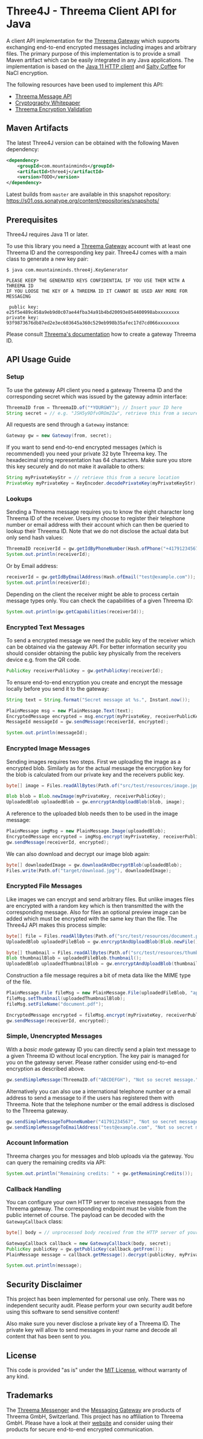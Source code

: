 Three4J - Threema Client API for Java
=====================================

A client API implementation for the [Threema Gateway](https://gateway.threema.ch/)
which supports exchanging end-to-end encrypted messages including images and
arbitrary files. The primary purpose of this implementation is to provide a
small Maven artifact which can be easily integrated in any Java applications.
The implementation is based on the [Java 11 HTTP client](https://docs.oracle.com/en/java/javase/11/docs/api/java.net.http/java/net/http/package-summary.html)
and [Salty Coffee](https://github.com/NeilMadden/salty-coffee) for NaCl encryption.

The following resources have been used to implement this API:

* [Threema Message API](https://gateway.threema.ch/en/developer/api)
* [Cryptography Whitepaper](https://threema.ch/press-files/2_documentation/cryptography_whitepaper.pdf)
* [Threema Encryption Validation](https://threema.ch/validation/)

## Maven Artifacts

The latest Three4J version can be obtained with the following Maven dependency:

```xml
<dependency>
    <groupId>com.mountainminds</groupId>
    <artifactId>three4j</artifactId>
    <version>TODO</version>
</dependency>
```

Latest builds from `master` are available in this snapshot repository:
<a href="https://s01.oss.sonatype.org/content/repositories/snapshots/">https://s01.oss.sonatype.org/content/repositories/snapshots/</a>


## Prerequisites

Three4J requires Java 11 or later.

To use this library you need a [Threema Gateway](https://gateway.threema.ch/)
account with at least one Threema ID and the corresponding key pair. Three4J
comes with a main class to generate a new key pair:

```
$ java com.mountainminds.three4j.KeyGenerator

PLEASE KEEP THE GENERATED KEYS CONFIDENTIAL IF YOU USE THEM WITH A THREEMA ID
IF YOU LOOSE THE KEY OF A THREEMA ID IT CANNOT BE USED ANY MORE FOR MESSAGING

 public key: e25f5e489c458a9eb9d0c07ae44fba34a91b4bd20093e854400998abxxxxxxxx
private key: 93f9873676db87ed2e3ec603645a360c529eb998b35afec17d7cd066xxxxxxxx
```

Please consult [Threema's documentation](https://gateway.threema.ch/en/developer/api)
how to create a gateway Threema ID.


## API Usage Guide

### Setup

To use the gateway API client you need a gateway Threema ID and the
corresponding secret which was issued by the gateway admin interface:

```java
ThreemaID from = ThreemaID.of("*YOURGWY"); // Insert your ID here
String secret = // e.g. "JSH5y9DfvOROm2Iw", retrieve this from a secure location
```

All requests are send through a `Gateway` instance:

```java
Gateway gw = new Gateway(from, secret);
```

If you want to send end-to-end encrypted messages (which is recommended)
you need your private 32 byte Threema key. The hexadecimal string
representation has 64 characters. Make sure you store this key securely
and do not make it available to others:

```java
String myPrivateKeyStr = // retrieve this from a secure location
PrivateKey myPrivateKey = KeyEncoder.decodePrivateKey(myPrivateKeyStr);
```

### Lookups

Sending a Threema message requires you to know the eight character
long Threema ID of the receiver. Users my choose to register their
telephone number or email address with their account which can then
be queried to lookup their Threema ID. Note that we do not disclose
the actual data but only send hash values:

```java
ThreemaID receiverId = gw.getIdByPhoneNumber(Hash.ofPhone("+41791234567"));
System.out.println(receiverId);
```

Or by Email address:

```java
receiverId = gw.getIdByEmailAddress(Hash.ofEmail("test@example.com"));
System.out.println(receiverId);
```

Depending on the client the receiver might be able to process certain
message types only. You can check the capabilities of a given Threema
ID:

```java
System.out.println(gw.getCapabilities(receiverId));
```

### Encrypted Text Messages

To send a encrypted message we need the public key of the receiver
which can be obtained via the gateway API. For better information
security you should consider obtaining the public key physically
from the receivers device e.g. from the QR code.

```java
PublicKey receiverPublicKey = gw.getPublicKey(receiverId);
```

To ensure end-to-end encryption you create and encrypt the message
locally before you send it to the gateway:

```java
String text = String.format("Secret message at %s.", Instant.now());

PlainMessage msg = new PlainMessage.Text(text);
EncryptedMessage encrypted = msg.encrypt(myPrivateKey, receiverPublicKey);
MessageId messageId = gw.sendMessage(receiverId, encrypted);

System.out.println(messageId);
```

### Encrypted Image Messages

Sending images requires two steps. First we uploading the image as a
encrypted blob. Similarly as for the actual message the encryption
key for the blob is calculated from our private key and the receivers
public key.

```java
byte[] image = Files.readAllBytes(Path.of("src/test/resources/image.jpg"));

Blob blob = Blob.newImage(myPrivateKey, receiverPublicKey);
UploadedBlob uploadedBlob = gw.enrcryptAndUploadBlob(blob, image);
```

A reference to the uploaded blob needs then to be used in the image message:

```java
PlainMessage imgMsg = new PlainMessage.Image(uploadedBlob);
EncryptedMessage encrypted = imgMsg.encrypt(myPrivateKey, receiverPublicKey);
gw.sendMessage(receiverId, encrypted);
```

We can also download and decrypt our image blob again:

```java
byte[] downloadedImage = gw.downloadAndDecryptBlob(uploadedBlob);
Files.write(Path.of("target/download.jpg"), downloadedImage);
```

### Encrypted File Messages

Like images we can encrypt and send arbitrary files. But unlike
images files are encrypted with a random key which is then
transmitted the with the corresponding message. Also for files an
optional preview image can be added which must be encrypted with the
same key than the file. The Three4J API makes this process simple:

```java
byte[] file = Files.readAllBytes(Path.of("src/test/resources/document.pdf"));
UploadedBlob uploadedFileBlob = gw.enrcryptAndUploadBlob(Blob.newFile(), file);

byte[] thumbnail = Files.readAllBytes(Path.of("src/test/resources/thumbnail.png"));
Blob thumbnailBlob = uploadedFileBlob.thumbnail();
UploadedBlob uploadedThumbnailBlob = gw.enrcryptAndUploadBlob(thumbnailBlob, thumbnail);
```

Construction a file message requires a bit of meta data like the MIME
type of the file.

```java
PlainMessage.File fileMsg = new PlainMessage.File(uploadedFileBlob, "application/pdf", RenderingType.DEFAULT);
fileMsg.setThumbnail(uploadedThumbnailBlob);
fileMsg.setFileName("document.pdf");

EncryptedMessage encrypted = fileMsg.encrypt(myPrivateKey, receiverPublicKey);
gw.sendMessage(receiverId, encrypted);
```

### Simple, Unencrypted Messages

With a *basic mode* gateway ID you can directly send a plain text
message to a given Threema ID without local encryption. The key pair
is managed for you on the gateway server. Please rather consider
using end-to-end encryption as described above.

```java
gw.sendSimpleMessage(ThreemaID.of("ABCDEFGH"), "Not so secret message.");
```

Alternatively you can also use a international telephone number or a
email address to send a message to if the users has registered them
with Threema. Note that the telephone number or the email address is
disclosed to the Threema gateway.

```java
gw.sendSimpleMessageToPhoneNumber("41791234567", "Not so secret message.");
gw.sendSimpleMessageToEmailAddress("test@example.com", "Not so secret message.");
```

### Account Information

Threema charges you for messages and blob uploads via the gateway.
You can query the remaining credits via API:

```java
System.out.println("Remaining credits: " + gw.getRemainingCredits());
```

### Callback Handling

You can configure your own HTTP server to receive messages from the
Threema gateway. The corresponding endpoint must be visible from the
public internet of course. The payload can be decoded with the
`GatewayCallback` class:

```java
byte[] body = // unprocessed body received from the HTTP server of your choice

GatewayCallback callback = new GatewayCallback(body, secret);
PublicKey publicKey = gw.getPublicKey(callback.getFrom());
PlainMessage message = callback.getMessage().decrypt(publicKey, myPrivateKey);

System.out.println(message);
```


## Security Disclaimer

This project has been implemented for personal use only. There was no
independent security audit. Please perform your own security audit before using
this software to send sensitive content!

Also make sure you never disclose a private key of a Threema ID. The private
key will allow to send messages in your name and decode all content that has
been sent to you.


## License

This code is provided "as is" under the [MIT License](LICENSE.md), without warranty of any kind.


## Trademarks

The [Threema Messenger](https://threema.ch/) and the [Messaging Gateway](https://gateway.threema.ch/)
are products of Threema GmbH, Switzerland. This project has no affiliation to
Threema GmbH. Please have a look at their [website](https://threema.ch/) and
consider using their products for secure end-to-end encrypted communication.

